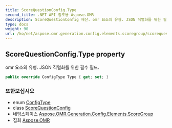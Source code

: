 ```yaml
---
title: ScoreQuestionConfig.Type
second_title: .NET API 참조용 Aspose.OMR
description: ScoreQuestionConfig 재산. omr 요소의 유형. JSON 직렬화를 위한 필수 필드.
type: docs
weight: 90
url: /ko/net/aspose.omr.generation.config.elements.scoregroup/scorequestionconfig/type/
---
```

## ScoreQuestionConfig.Type property

omr 요소의 유형. JSON 직렬화를 위한 필수 필드.

```csharp
public override ConfigType Type { get; set; }
```

### 또한보십시오

* enum [ConfigType](../../../aspose.omr.generation.config.enums/configtype/)
* class [ScoreQuestionConfig](../)
* 네임스페이스 [Aspose.OMR.Generation.Config.Elements.ScoreGroup](../../scorequestionconfig/)
* 집회 [Aspose.OMR](../../../)



